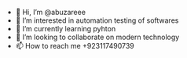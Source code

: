 - 👋 Hi, I’m @abuzareee
- 👀 I’m interested in automation testing of softwares
- 🌱 I’m currently learning pyhton
- 💞️ I’m looking to collaborate on modern technology
- 📫 How to reach me +923117490739

<!---
abuzareee/abuzareee is a ✨ special ✨ repository because its `README.md` (this file) appears on your GitHub profile.
You can click the Preview link to take a look at your changes.
--->
